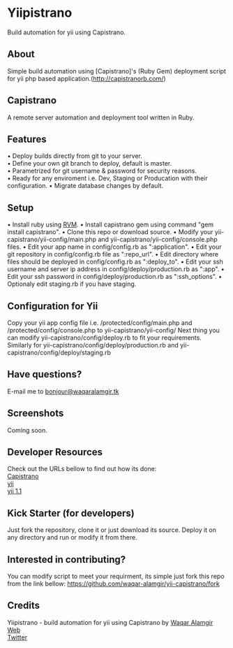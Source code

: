 Yiipistrano
==============
Build automation for yii using Capistrano.


## About
Simple build automation using [Capistrano]'s (Ruby Gem) deployment script for yii php based application.(http://capistranorb.com/)


## Capistrano
A remote server automation and deployment tool written in Ruby.


## Features
 •	Deploy builds directly from git to your server.<br/>
 •	Define your own git branch to deploy, default is master.<br/>
 •	Parametrized for git username & password for security reasons.<br/>
 •	Ready for any enviroment i.e. Dev, Staging or Producation with their configuration.
 •	Migrate database changes by default.
 

## Setup
 •	Install ruby using [RVM](http://rvm.io/rvm/install).
 •	Install capistrano gem using command "gem install capistrano".
 •	Clone this repo or download source.
 •	Modify your yii-capistrano/yii-config/main.php and yii-capistrano/yii-config/console.php files.
 •	Edit your app name in config/config.rb as ":application".
 •	Edit your git repository in config/config.rb file as ":repo_url".
 •	Edit directory where files should be deployed in config/config.rb as ":deploy_to".
 •	Edit your ssh username and server ip address in config/deploy/production.rb as ":app".
 •	Edit your ssh password in config/deploy/production.rb as ":ssh_options".
 •	Optionaly edit staging.rb if you have staging.
 

## Configuration for Yii
Copy your yii app config file i.e. <yii-app>/protected/config/main.php and <yii-app>/protected/config/console.php to yii-capistrano/yii-config/
Next thing you can modify yii-capistrano/config/deploy.rb to fit your requirements.
Similarly for yii-capistrano/config/deploy/production.rb and yii-capistrano/config/deploy/staging.rb


## Have questions?
E-mail me to [bonjour@waqaralamgir.tk](mailto:bonjour@waqaralamgir.tk)


## Screenshots
Coming soon.


## Developer Resources
Check out the URLs bellow to find out how its done:<br/>
[Capistrano](http://capistranorb.com/)<br/>
[yii](http://yiiframework.com/)<br/>
[yii 1.1](https://github.com/yiisoft/yii/releases/tag/1.1.15)<br/>


## Kick Starter (for developers)
Just fork the repository, clone it or just download its source. Deploy it on any directory and run or modify it from there.


## Interested in contributing?
You can modify script to meet your requirment, its simple just fork this repo from the link bellow:
https://github.com/waqar-alamgir/yii-capistrano/fork


## Credits
Yiipistrano - build automation for yii using Capistrano by [Waqar Alamgir](http://www.waqaralamgir.tk)<br/>
[Web](http://www.waqaralamgir.tk)<br/>
[Twitter](http://www.twitter.com/wajrcs)